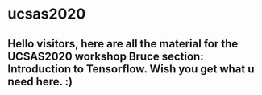 # ucsas2020

## Hello visitors, here are all the material for the UCSAS2020 workshop Bruce section: Introduction to Tensorflow. Wish you get what u need here. :)
